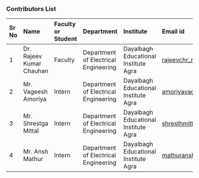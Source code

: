 ### Contributors List

Sr No | Name | Faculty or Student | Department| Institute | Email id
:--|:--|:--|:--|:--|:--|
1 | Dr. Rajeev Kumar Chauhan | Faculty | Department of Electrical Engineering | Dayalbagh Educational Institute Agra | rajeevchr_nitj@yahoo.com
2 | Mr. Vageesh Amoriya | Intern | Department of Electrical Engineering | Dayalbagh Educational Institute Agra | amoriyavageesh01@gmail.com
3 | Mr. Shrestga Mittal | Intern | Department of Electrical Engineering | Dayalbagh Educational Institute Agra | shresthmittall2000@gmail.com
4 | Mr. Ansh Mathur | Intern | Department of Electrical Engineering | Dayalbagh Educational Institute Agra | mathuransh02@gmail.com
